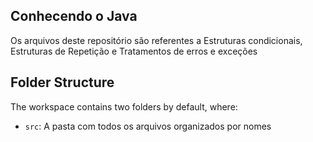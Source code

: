 ## Conhecendo o Java

Os arquivos deste repositório são referentes a Estruturas condicionais, Estruturas de Repetição e Tratamentos de erros e exceções

## Folder Structure

The workspace contains two folders by default, where:

- `src`: A pasta com todos os arquivos organizados por nomes
